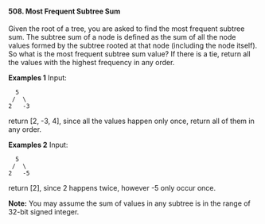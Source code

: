 #### 508. Most Frequent Subtree Sum

Given the root of a tree, you are asked to find the most frequent subtree sum. The subtree sum of a node is defined as the sum of all the node values formed by the subtree rooted at that node (including the node itself). So what is the most frequent subtree sum value? If there is a tie, return all the values with the highest frequency in any order.

**Examples 1**
Input:

```
  5
 /  \
2   -3
```

return [2, -3, 4], since all the values happen only once, return all of them in any order.



**Examples 2**
Input:

```
  5
 /  \
2   -5
```

return [2], since 2 happens twice, however -5 only occur once.



**Note:** You may assume the sum of values in any subtree is in the range of 32-bit signed integer.